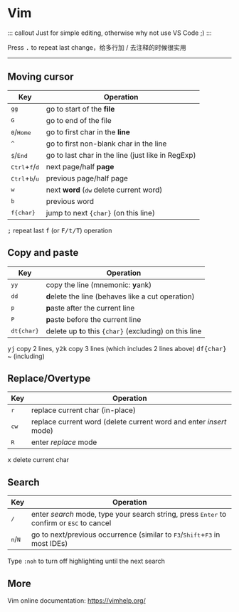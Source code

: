 # Vim

::: callout
Just for simple editing, otherwise why not use VS Code ;)
:::

Press <kbd>.</kbd> to repeat last change，给多行加 / 去注释的时候很实用

---

## Moving cursor

| Key                                       | Operation                                                    |
| ----------------------------------------- | ------------------------------------------------------------ |
| <kbd>g</kbd><kbd>g</kbd>                  | go to start of the **file**                                  |
| <kbd>G</kbd>                              | go to end of the file                                        |
| <kbd>0</kbd>/<kbd>Home</kbd>              | go to first char in the **line**                             |
| <kbd>^</kbd>                              | go to first non-blank char in the line                       |
| <kbd>$</kbd>/<kbd>End</kbd>               | go to last char in the line (just like in RegExp)            |
| <kbd>Ctrl</kbd>+<kbd>f</kbd>/<kbd>d</kbd> | next page/half **page**                                      |
| <kbd>Ctrl</kbd>+<kbd>b</kbd>/<kbd>u</kbd> | previous page/half page                                      |
| <kbd>w</kbd>                              | next **word** (<kbd>d</kbd><kbd>w</kbd> delete current word) |
| <kbd>b</kbd>                              | previous word                                                |
| <kbd>f</kbd><kbd>{char}</kbd>             | jump to next `{char}` (on this line)                         |

<kbd>;</kbd> repeat last <kbd>f</kbd> (or <kbd>F/t/T</kbd>) operation

## Copy and paste

| Key                            | Operation                                               |
| ------------------------------ | ------------------------------------------------------- |
| <kbd>y</kbd><kbd>y</kbd>       | copy the line (mnemonic: **y**ank)                      |
| <kbd>d</kbd><kbd>d</kbd>       | **d**elete the line (behaves like a cut operation)      |
| <kbd>p</kbd>                   | **p**aste after the current line                        |
| <kbd>P</kbd>                   | **p**aste before the current line                       |
| <kbd>dt</kbd><kbd>{char}</kbd> | delete up **t**o this `{char}` (excluding) on this line |

<kbd>yj</kbd> copy 2 lines, <kbd>y2k</kbd> copy 3 lines (which includes 2 lines above)
<kbd>df</kbd><kbd>{char}</kbd> ~ (including)

## Replace/Overtype

| Key           | Operation                                                          |
| ------------- | ------------------------------------------------------------------ |
| <kbd>r</kbd>  | replace current char (in-place)                                    |
| <kbd>cw</kbd> | replace current word (delete current word and enter *insert* mode) |
| <kbd>R</kbd>  | enter *replace* mode                                               |

<kbd>x</kbd> delete current char

## Search

| Key                       | Operation                                                                                                   |
| ------------------------- | ----------------------------------------------------------------------------------------------------------- |
| <kbd>/</kbd>              | enter *search* mode, type your search string, press <kbd>Enter</kbd> to confirm or <kbd>ESC</kbd> to cancel |
| <kbd>n</kbd>/<kbd>N</kbd> | go to next/previous occurrence (similar to <kbd>F3</kbd>/<kbd>Shift</kbd>+<kbd>F3</kbd> in most IDEs)       |

Type `:noh` to turn off highlighting until the next search

## More

Vim online documentation: <https://vimhelp.org/>
